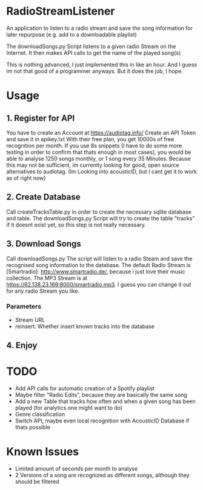 # RadioStreamListener

An application to listen to a radio stream and save the song information for later repurpose (e.g. add to a downloadable playlist)

The downloadSongs.py Script listens to a given radio Stream on the Internet.
It then makes API calls to get the name of the played song(s)

This is nothing advanced, I just implemented this in like an hour. And I guess im not that good of a programmer anyways. But it does the job, I hope.

# Usage

## 1. Register for API

You have to create an Account at https://audiotag.info/
Create an API Token and save it in apikey.txt
With their free plan, you get 10000s of free recognition per month. If you use 8s snippets (I have to do some more testing in order to confirm that thats enough in most cases), you would be able to analyse 1250 songs monthly, or 1 song every 35 Minutes.
Because this may not be sufficient, im currently looking for good, open source alternatives to audiotag. (Im Looking into acousticID, but I cant get it to work as of right now)


## 2. Create Database

Call createTracksTable.py in order to create the necessary sqlite database and table. The downloadSongs.py Script will try to create the table "tracks" if it doesnt exist yet, so this step is not really necessary.

## 3. Download Songs

Call downloadSongs.py
The script will listen to a radio Steam and save the recognised song information to the database.
The default Radio Stream is [Smartradio]: http://www.smartradio.de/, because i just love their music collection.
The MP3 Stream is at https://62.138.23.169:8000/smartradio.mp3.
I guess you can change it out for any radio Stream you like.

### Parameters

- Stream URL
- reinsert: Whether insert known tracks into the database

## 4. Enjoy

# TODO

- Add API calls for automatic creation of a Spotify playlist
- Maybe filter "Radio Edits", because they are basically the same song
- Add a new Table that tracks how often and when a given song has been played (for analytics one might want to do)
- Genre classification
- Switch API, maybe even local recognition with AcousticID Database if thats possible


# Known Issues

- Limited amount of seconds per month to analyse
- 2 Versions of a song are recognized as different songs, although they should be filtered
